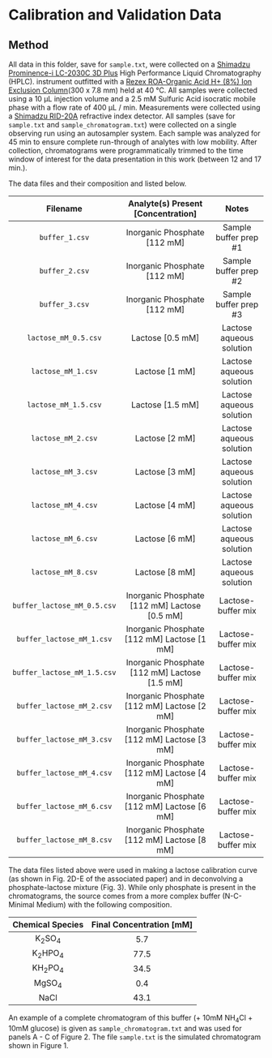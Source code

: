 # Calibration and Validation Data

## Method
All data in this folder, save for `sample.txt`, were collected on a [Shimadzu Prominence-i LC-2030C 3D Plus](https://www.gmi-inc.com/product/shimadzu-prominence-i-lc-2030c-3d-plus/)  High Performance Liquid Chromatography (HPLC). instrument outfitted
with a [Rezex ROA-Organic Acid H+ (8%) Ion Exclusion Column](https://www.phenomenex.com/products/rezex-hplc-column/rezex-roa-organic-acid-h)(300 x 7.8 mm) held 
at 40 °C. All samples were collected using a 10 µL injection volume and a 2.5 mM Sulfuric Acid isocratic mobile phase
with a flow rate of 400 µL / min. Measurements were collected using a [Shimadzu RID-20A](https://www.shimadzu.com/an/products/liquid-chromatography/hplc-components-accessories/rid-20a/index.html)
refractive index detector. All samples (save for `sample.txt` and `sample_chromatogram.txt`) 
were collected on a single observing run using an autosampler system. Each sample was
analyzed for 45 min to ensure complete run-through of analytes with low mobility. After 
collection, chromatograms were programmatically trimmed to the time window of interest 
for the data presentation in this work (between 12 and 17 min.).


The data files and their composition and listed below. 

| **Filename** | **Analyte(s) Present [Concentration]** |  **Notes**|
|:--:|:--:|:--:|
|`buffer_1.csv`| Inorganic Phosphate [112 mM]| Sample buffer prep #1|
|`buffer_2.csv`| Inorganic Phosphate [112 mM]| Sample buffer prep #2|
|`buffer_3.csv`| Inorganic Phosphate [112 mM]| Sample buffer prep #3|
|`lactose_mM_0.5.csv`| Lactose [0.5 mM]| Lactose aqueous solution|
|`lactose_mM_1.csv`| Lactose [1 mM]| Lactose aqueous solution|
|`lactose_mM_1.5.csv`| Lactose [1.5 mM]| Lactose aqueous solution|
|`lactose_mM_2.csv`| Lactose [2 mM]| Lactose aqueous solution|
|`lactose_mM_3.csv`| Lactose [3 mM]| Lactose aqueous solution|
|`lactose_mM_4.csv`| Lactose [4 mM]| Lactose aqueous solution|
|`lactose_mM_6.csv`| Lactose [6 mM]| Lactose aqueous solution|
|`lactose_mM_8.csv`| Lactose [8 mM]| Lactose aqueous solution|
|`buffer_lactose_mM_0.5.csv`| Inorganic Phosphate [112 mM] Lactose [0.5 mM]| Lactose-buffer mix|
|`buffer_lactose_mM_1.csv`  | Inorganic Phosphate [112 mM] Lactose [1 mM]  | Lactose-buffer mix|
|`buffer_lactose_mM_1.5.csv`| Inorganic Phosphate [112 mM] Lactose [1.5 mM]| Lactose-buffer mix|
|`buffer_lactose_mM_2.csv`  | Inorganic Phosphate [112 mM] Lactose [2 mM]  | Lactose-buffer mix|
|`buffer_lactose_mM_3.csv`  | Inorganic Phosphate [112 mM] Lactose [3 mM]  | Lactose-buffer mix|
|`buffer_lactose_mM_4.csv`  | Inorganic Phosphate [112 mM] Lactose [4 mM]  | Lactose-buffer mix|
|`buffer_lactose_mM_6.csv`  | Inorganic Phosphate [112 mM] Lactose [6 mM]  | Lactose-buffer mix|
|`buffer_lactose_mM_8.csv`  | Inorganic Phosphate [112 mM] Lactose [8 mM]  | Lactose-buffer mix|



The data files listed above were used in making a lactose calibration curve 
(as shown in Fig. 2D-E of the associated paper) and in deconvolving a phosphate-lactose 
mixture (Fig. 3). While only phosphate is present in the chromatograms, the source 
comes from a more complex buffer (N-C- Minimal Medium) with the following composition.

| **Chemical Species** | **Final Concentration [mM]** | 
|:--:|:--:|
|K<sub>2</sub>SO<sub>4</sub> | 5.7 | 
|K<sub>2</sub>HPO<sub>4</sub> | 77.5|
|KH<sub>2</sub>PO<sub>4</sub> | 34.5|
|MgSO<sub>4</sub> | 0.4|
|NaCl | 43.1 |

An example of a complete chromatogram of this buffer (+ 10mM NH<sub>4</sub>Cl + 10mM glucose) is
given as `sample_chromatogram.txt`  and was used for panels A - C of Figure 2. The file `sample.txt` 
is the simulated chromatogram shown in Figure 1. 
